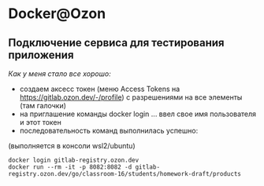 
# Docker@Ozon

## Подключение сервиса для тестирования приложения

*Как у меня стало все хорошо:*

- создаем аксесс токен (меню Access Tokens на https://gitlab.ozon.dev/-/profile) с разрешениями на все элементы (там галочки)
- на приглашение команды docker login ... ввел свое имя пользователя и этот токен
- последовательность команд выполнилась успешно:

(выполняется в консоли wsl2/ubuntu)

    docker login gitlab-registry.ozon.dev 
    docker run --rm -it -p 8082:8082 -d gitlab-registry.ozon.dev/go/classroom-16/students/homework-draft/products




